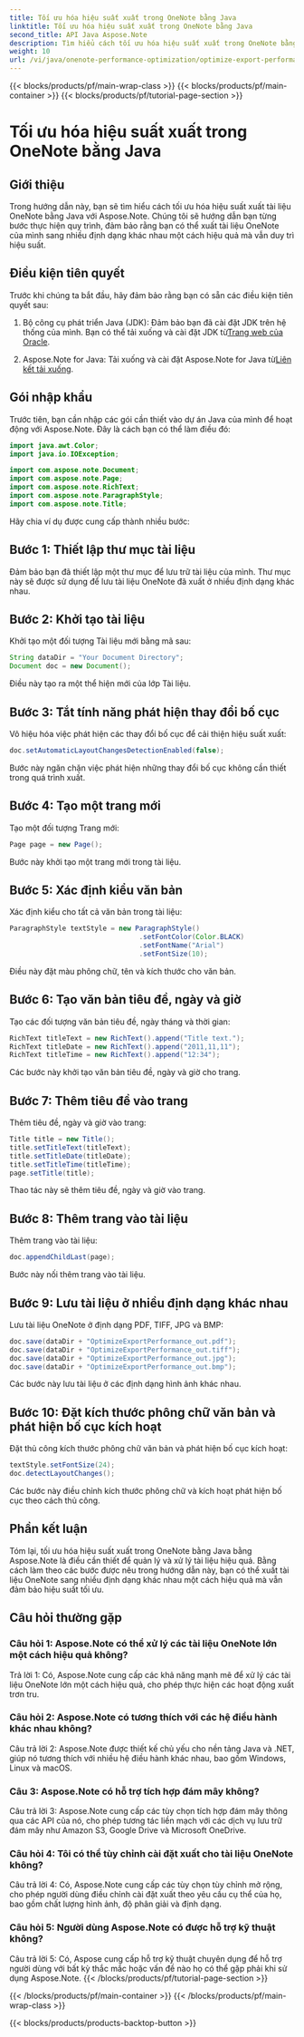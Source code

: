 ```yaml
---
title: Tối ưu hóa hiệu suất xuất trong OneNote bằng Java
linktitle: Tối ưu hóa hiệu suất xuất trong OneNote bằng Java
second_title: API Java Aspose.Note
description: Tìm hiểu cách tối ưu hóa hiệu suất xuất trong OneNote bằng Java với Aspose.Note. Xuất tài liệu sang nhiều định dạng khác nhau một cách hiệu quả với hướng dẫn từng bước.
weight: 10
url: /vi/java/onenote-performance-optimization/optimize-export-performance/
---
```


{{< blocks/products/pf/main-wrap-class >}}
{{< blocks/products/pf/main-container >}}
{{< blocks/products/pf/tutorial-page-section >}}

# Tối ưu hóa hiệu suất xuất trong OneNote bằng Java

## Giới thiệu

Trong hướng dẫn này, bạn sẽ tìm hiểu cách tối ưu hóa hiệu suất xuất tài liệu OneNote bằng Java với Aspose.Note. Chúng tôi sẽ hướng dẫn bạn từng bước thực hiện quy trình, đảm bảo rằng bạn có thể xuất tài liệu OneNote của mình sang nhiều định dạng khác nhau một cách hiệu quả mà vẫn duy trì hiệu suất.

## Điều kiện tiên quyết

Trước khi chúng ta bắt đầu, hãy đảm bảo rằng bạn có sẵn các điều kiện tiên quyết sau:

1.  Bộ công cụ phát triển Java (JDK): Đảm bảo bạn đã cài đặt JDK trên hệ thống của mình. Bạn có thể tải xuống và cài đặt JDK từ[Trang web của Oracle](https://www.oracle.com/java/technologies/javase-jdk11-downloads.html).
   
2. Aspose.Note for Java: Tải xuống và cài đặt Aspose.Note for Java từ[Liên kết tải xuống](https://releases.aspose.com/note/java/).

## Gói nhập khẩu

Trước tiên, bạn cần nhập các gói cần thiết vào dự án Java của mình để hoạt động với Aspose.Note. Đây là cách bạn có thể làm điều đó:

```java
import java.awt.Color;
import java.io.IOException;

import com.aspose.note.Document;
import com.aspose.note.Page;
import com.aspose.note.RichText;
import com.aspose.note.ParagraphStyle;
import com.aspose.note.Title;
```

Hãy chia ví dụ được cung cấp thành nhiều bước:

## Bước 1: Thiết lập thư mục tài liệu

Đảm bảo bạn đã thiết lập một thư mục để lưu trữ tài liệu của mình. Thư mục này sẽ được sử dụng để lưu tài liệu OneNote đã xuất ở nhiều định dạng khác nhau.

## Bước 2: Khởi tạo tài liệu

Khởi tạo một đối tượng Tài liệu mới bằng mã sau:

```java
String dataDir = "Your Document Directory";
Document doc = new Document();
```

Điều này tạo ra một thể hiện mới của lớp Tài liệu.

## Bước 3: Tắt tính năng phát hiện thay đổi bố cục

Vô hiệu hóa việc phát hiện các thay đổi bố cục để cải thiện hiệu suất xuất:

```java
doc.setAutomaticLayoutChangesDetectionEnabled(false);
```

Bước này ngăn chặn việc phát hiện những thay đổi bố cục không cần thiết trong quá trình xuất.

## Bước 4: Tạo một trang mới

Tạo một đối tượng Trang mới:

```java
Page page = new Page();
```

Bước này khởi tạo một trang mới trong tài liệu.

## Bước 5: Xác định kiểu văn bản

Xác định kiểu cho tất cả văn bản trong tài liệu:

```java
ParagraphStyle textStyle = new ParagraphStyle()
                                .setFontColor(Color.BLACK)
                                .setFontName("Arial")
                                .setFontSize(10);
```

Điều này đặt màu phông chữ, tên và kích thước cho văn bản.

## Bước 6: Tạo văn bản tiêu đề, ngày và giờ

Tạo các đối tượng văn bản tiêu đề, ngày tháng và thời gian:

```java
RichText titleText = new RichText().append("Title text.");
RichText titleDate = new RichText().append("2011,11,11");
RichText titleTime = new RichText().append("12:34");
```

Các bước này khởi tạo văn bản tiêu đề, ngày và giờ cho trang.

## Bước 7: Thêm tiêu đề vào trang

Thêm tiêu đề, ngày và giờ vào trang:

```java
Title title = new Title();
title.setTitleText(titleText);
title.setTitleDate(titleDate);
title.setTitleTime(titleTime);
page.setTitle(title);
```

Thao tác này sẽ thêm tiêu đề, ngày và giờ vào trang.

## Bước 8: Thêm trang vào tài liệu

Thêm trang vào tài liệu:

```java
doc.appendChildLast(page);
```

Bước này nối thêm trang vào tài liệu.

## Bước 9: Lưu tài liệu ở nhiều định dạng khác nhau

Lưu tài liệu OneNote ở định dạng PDF, TIFF, JPG và BMP:

```java
doc.save(dataDir + "OptimizeExportPerformance_out.pdf");
doc.save(dataDir + "OptimizeExportPerformance_out.tiff");
doc.save(dataDir + "OptimizeExportPerformance_out.jpg");
doc.save(dataDir + "OptimizeExportPerformance_out.bmp");
```

Các bước này lưu tài liệu ở các định dạng hình ảnh khác nhau.

## Bước 10: Đặt kích thước phông chữ văn bản và phát hiện bố cục kích hoạt

Đặt thủ công kích thước phông chữ văn bản và phát hiện bố cục kích hoạt:

```java
textStyle.setFontSize(24);
doc.detectLayoutChanges();
```

Các bước này điều chỉnh kích thước phông chữ và kích hoạt phát hiện bố cục theo cách thủ công.

## Phần kết luận

Tóm lại, tối ưu hóa hiệu suất xuất trong OneNote bằng Java bằng Aspose.Note là điều cần thiết để quản lý và xử lý tài liệu hiệu quả. Bằng cách làm theo các bước được nêu trong hướng dẫn này, bạn có thể xuất tài liệu OneNote sang nhiều định dạng khác nhau một cách hiệu quả mà vẫn đảm bảo hiệu suất tối ưu.

## Câu hỏi thường gặp

### Câu hỏi 1: Aspose.Note có thể xử lý các tài liệu OneNote lớn một cách hiệu quả không?

Trả lời 1: Có, Aspose.Note cung cấp các khả năng mạnh mẽ để xử lý các tài liệu OneNote lớn một cách hiệu quả, cho phép thực hiện các hoạt động xuất trơn tru.
   
### Câu hỏi 2: Aspose.Note có tương thích với các hệ điều hành khác nhau không?

Câu trả lời 2: Aspose.Note được thiết kế chủ yếu cho nền tảng Java và .NET, giúp nó tương thích với nhiều hệ điều hành khác nhau, bao gồm Windows, Linux và macOS.
   
### Câu 3: Aspose.Note có hỗ trợ tích hợp đám mây không?

Câu trả lời 3: Aspose.Note cung cấp các tùy chọn tích hợp đám mây thông qua các API của nó, cho phép tương tác liền mạch với các dịch vụ lưu trữ đám mây như Amazon S3, Google Drive và Microsoft OneDrive.
   
### Câu hỏi 4: Tôi có thể tùy chỉnh cài đặt xuất cho tài liệu OneNote không?

Câu trả lời 4: Có, Aspose.Note cung cấp các tùy chọn tùy chỉnh mở rộng, cho phép người dùng điều chỉnh cài đặt xuất theo yêu cầu cụ thể của họ, bao gồm chất lượng hình ảnh, độ phân giải và định dạng.
   
### Câu hỏi 5: Người dùng Aspose.Note có được hỗ trợ kỹ thuật không?

Câu trả lời 5: Có, Aspose cung cấp hỗ trợ kỹ thuật chuyên dụng để hỗ trợ người dùng với bất kỳ thắc mắc hoặc vấn đề nào họ có thể gặp phải khi sử dụng Aspose.Note.
{{< /blocks/products/pf/tutorial-page-section >}}

{{< /blocks/products/pf/main-container >}}
{{< /blocks/products/pf/main-wrap-class >}}

{{< blocks/products/products-backtop-button >}}
